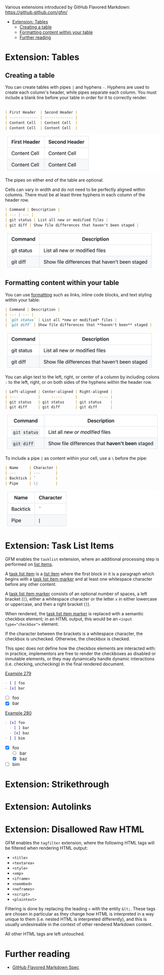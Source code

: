 Various extensions introduced by GitHub Flavored Markdown: https://github.github.com/gfm/

- [Extension: Tables](#extension-tables)
  - [Creating a table](#creating-a-table)
  - [Formatting content within your table](#formatting-content-within-your-table)
  - [Further reading](#further-reading)

# Extension: Tables

## Creating a table

You can create tables with pipes `|` and hyphens `-`. Hyphens are used to create each column's header, while pipes separate each column. You must include a blank line before your table in order for it to correctly render.

```markdown

| First Header  | Second Header |
| ------------- | ------------- |
| Content Cell  | Content Cell  |
| Content Cell  | Content Cell  |
```

![Screenshot of a {% data variables.product.github %} Markdown table rendered as two equal columns. Headers are shown in boldface, and alternate content rows have gray shading.](https://github.com/github/docs/raw/main/assets/images/help/writing/table-basic-rendered.png)

The pipes on either end of the table are optional.

Cells can vary in width and do not need to be perfectly aligned within columns. There must be at least three hyphens in each column of the header row.

```markdown
| Command | Description |
| --- | --- |
| git status | List all new or modified files |
| git diff | Show file differences that haven't been staged |
```

![Screenshot of a {% data variables.product.github %} Markdown table with two columns of differing width. Rows list the commands "git status" and "git diff" and their descriptions.](https://github.com/github/docs/raw/main/assets/images/help/writing/table-varied-columns-rendered.png)

## Formatting content within your table

You can use [formatting](https://docs.github.com/en/get-started/writing-on-github/getting-started-with-writing-and-formatting-on-github/basic-writing-and-formatting-syntax) such as links, inline code blocks, and text styling within your table:

```markdown
| Command | Description |
| --- | --- |
| `git status` | List all *new or modified* files |
| `git diff` | Show file differences that **haven't been** staged |
```

![Screenshot of a {% data variables.product.github %} Markdown table with the commands formatted as code blocks. Bold and italic formatting are used in the descriptions.](https://github.com/github/docs/raw/main/assets/images/help/writing/table-varied-columns-rendered.png)

You can align text to the left, right, or center of a column by including colons `:` to the left, right, or on both sides of the hyphens within the header row.

```markdown
| Left-aligned | Center-aligned | Right-aligned |
| :---         |     :---:      |          ---: |
| git status   | git status     | git status    |
| git diff     | git diff       | git diff      |
```

![Screenshot of a Markdown table with three columns as rendered on {% data variables.product.github %}, showing how text within cells can be set to align left, center, or right.](https://github.com/github/docs/raw/main/assets/images/help/writing/table-inline-formatting-rendered.png)

To include a pipe `|` as content within your cell, use a `\` before the pipe:

```markdown
| Name     | Character |
| ---      | ---       |
| Backtick | `         |
| Pipe     | \|        |
```

![Screenshot of a Markdown table as rendered on {% data variables.product.github %} showing how pipes, which normally close cells, are shown when prefaced by a backslash.](https://github.com/github/docs/raw/main/assets/images/help/writing/table-escaped-character-rendered.png)

# Extension: Task List Items

GFM enables the  `tasklist`  extension, where an additional processing step is performed on  [list items](https://github.github.com/gfm/#list-items).

A  [task list item](https://github.github.com/gfm/#task-list-item)  is a  [list item](https://github.github.com/gfm/#list-items)  where the first block in it is a paragraph which begins with a  [task list item marker](https://github.github.com/gfm/#task-list-item-marker)  and at least one whitespace character before any other content.

A  [task list item marker](https://github.github.com/gfm/#task-list-item-marker)  consists of an optional number of spaces, a left bracket (`[`), either a whitespace character or the letter  `x`  in either lowercase or uppercase, and then a right bracket (`]`).

When rendered, the  [task list item marker](https://github.github.com/gfm/#task-list-item-marker)  is replaced with a semantic checkbox element; in an HTML output, this would be an  `<input type="checkbox">`  element.

If the character between the brackets is a whitespace character, the checkbox is unchecked. Otherwise, the checkbox is checked.

This spec does not define how the checkbox elements are interacted with: in practice, implementors are free to render the checkboxes as disabled or inmutable elements, or they may dynamically handle dynamic interactions (i.e. checking, unchecking) in the final rendered document.

[Example 279](https://github.github.com/gfm/#example-279)

```markdown
- [ ] foo
- [x] bar
```

- [ ] foo
- [x] bar

[Example 280](https://github.github.com/gfm/#example-280)

```markdown
- [x] foo
  - [ ] bar
  - [x] baz
- [ ] bim
```

- [x] foo
  - [ ] bar
  - [x] baz
- [ ] bim

# Extension: Strikethrough

# Extension: Autolinks

# Extension: Disallowed Raw HTML

GFM enables the  `tagfilter`  extension, where the following HTML tags will be filtered when rendering HTML output:

- `<title>`
- `<textarea>`
- `<style>`
- `<xmp>`
- `<iframe>`
- `<noembed>`
- `<noframes>`
- `<script>`
- `<plaintext>`

Filtering is done by replacing the leading  `<`  with the entity  `&lt;`. These tags are chosen in particular as they change how HTML is interpreted in a way unique to them (i.e. nested HTML is interpreted differently), and this is usually undesireable in the context of other rendered Markdown content.

All other HTML tags are left untouched.

# Further reading

* [GitHub Flavored Markdown Spec](https://github.github.com/gfm/)